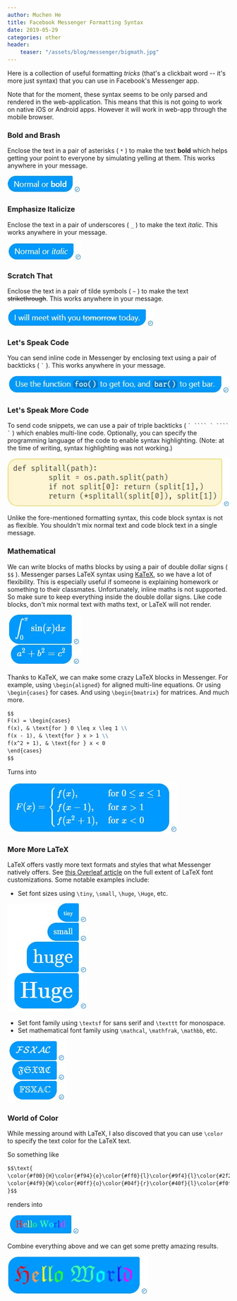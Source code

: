 ```yaml
---
author: Muchen He
title: Facebook Messenger Formatting Syntax
date: 2019-05-29
categories: other
header:
    teaser: "/assets/blog/messenger/bigmath.jpg"
---
```


Here is a collection of useful formatting *tricks* (that's a clickbait word -- it's more just syntax) that you can use in Facebook's Messenger app.

<!-- excerpt -->

Note that for the moment, these syntax seems to be only parsed and rendered in the web-application. This means that this is not going to work on native iOS or Android apps. However it will work in web-app through the mobile browser.

### Bold and Brash

Enclose the text in a pair of asterisks ( `*` ) to make the text **bold** which helps getting your point to everyone by simulating yelling at them. This works anywhere in your message.

![bold](/assets/blog/messenger/bold.jpg)

### Emphasize Italicize

Enclose the text in a pair of underscores ( `_` ) to make the text _italic_. This works anywhere in your message.

![italic](/assets/blog/messenger/italic.jpg)

### Scratch That

Enclose the text in a pair of tilde symbols ( `~` ) to make the text ~~strikethrough~~. This works anywhere in your message.

![strikethrough](/assets/blog/messenger/strike.jpg)


### Let's Speak Code

You can send inline code in Messenger by enclosing text using a pair of backticks ( `` ` `` ). This works anywhere in your message.

![inline code block](/assets/blog/messenger/inlinecode.jpg)

### Let's Speak More Code

To send code snippets, we can use a pair of triple backticks ( `` ` ```` ` ```` ` `` ) which enables multi-line code. Optionally, you can specify the programming language of the code to enable syntax highlighting. (Note: at the time of writing, syntax highlighting was not working.)

![code block](/assets/blog/messenger/codeblock.jpg)

Unlike the fore-mentioned formatting syntax, this code block syntax is not as flexible. You shouldn't mix normal text and code block text in a single message.

### Mathematical

We can write blocks of maths blocks by using a pair of double dollar signs ( `$$` ). Messenger parses LaTeX syntax using [KaTeX](https://katex.org/), so we have a lot of flexibility. This is especially useful if someone is explaining homework or something to their classmates. Unfortunately, inline maths is not supported. So make sure to keep everything inside the double dollar signs. Like code blocks, don't mix normal text with maths text, or LaTeX will not render.

![math blocks](/assets/blog/messenger/math.jpg)

Thanks to KaTeX, we can make some crazy LaTeX blocks in Messenger. For example, using `\begin{aligned}` for aligned multi-line equations. Or using `\begin{cases}` for cases. And using `\begin{bmatrix}` for matrices. And much more.

```markdown
$$
F(x) = \begin{cases}
f(x), & \text{for } 0 \leq x \leq 1 \\
f(x - 1), & \text{for } x > 1 \\
f(x^2 + 1), & \text{for } x < 0
\end{cases}
$$
```
Turns into

![large math block](/assets/blog/messenger/bigmath.jpg)

### More More LaTeX

LaTeX offers vastly more text formats and styles that what Messenger natively offers. See [this Overleaf article](https://www.overleaf.com/learn/latex/Font_sizes,_families,_and_styles) on the full extent of LaTeX font customizations. Some notable examples include:

- Set font sizes using `\tiny`, `\small`, `\huge`, `\Huge`, etc.

![font sizes](/assets/blog/messenger/fontsizes.jpg)

- Set font family using `\textsf` for sans serif and `\texttt` for monospace.
- Set mathematical font family using `\mathcal`, `\mathfrak`, `\mathbb`, etc.

![math fonts](/assets/blog/messenger/mathfonts.jpg)

### World of Color

While messing around with LaTeX, I also discoved that you can use `\color` to specify the text color for the LaTeX text.

So something like

```markdown
$$\text{
\color{#f00}{H}\color{#f94}{e}\color{#ff0}{l}\color{#9f4}{l}\color{#2f2}{o} 
\color{#4f9}{W}\color{#0ff}{o}\color{#04f}{r}\color{#40f}{l}\color{#f0f}{d}
}$$
```
renders into

![colored text](/assets/blog/messenger/colortext.jpg)

Combine everything above and we can get some pretty amazing results.

![fabulous text](/assets/blog/messenger/fancytext.jpg)